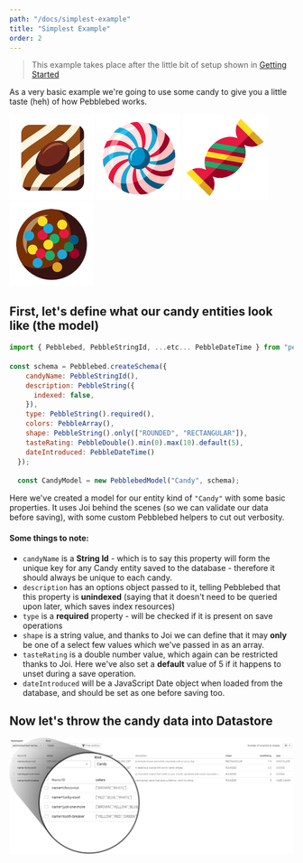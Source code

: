 ```yaml
---
path: "/docs/simplest-example"
title: "Simplest Example"
order: 2
---
```

> This example takes place after the little bit of setup shown in [Getting Started](/docs)

As a very basic example we're going to use some candy to give you a little taste (heh) of how Pebblebed works.

![Brown Chocolate Candy](candy1.png)
![Funky Cookie Candy](candy2.png)
![Hard Rounded Candy](candy3.png)
![Chocolate Cookie Candy](candy4.png)

## First, let's define what our candy entities look like (the model)

```javascript
import { Pebblebed, PebbleStringId, ...etc... PebbleDateTime } from "pebblebed";

const schema = Pebblebed.createSchema({
    candyName: PebbleStringId(),
    description: PebbleString({
      indexed: false,
    }),
    type: PebbleString().required(),
    colors: PebbleArray(),
    shape: PebbleString().only(["ROUNDED", "RECTANGULAR"]),
    tasteRating: PebbleDouble().min(0).max(10).default(5),
    dateIntroduced: PebbleDateTime()
  });

  const CandyModel = new PebblebedModel("Candy", schema);
```

Here we've created a model for our entity kind of `"Candy"` with some basic properties. It uses Joi behind the scenes (so we can validate our data before saving), with some custom Pebblebed helpers to cut out verbosity.

#### Some things to note:
* `candyName` is a **String Id** - which is to say this property will form the unique key for any Candy entity saved to the database - therefore it should always be unique to each candy.
* `description` has an options object passed to it, telling Pebblebed that this property is **unindexed** (saying that it doesn't need to be queried upon later, which saves index resources)
* `type` is a **required** property - will be checked if it is present on save operations
* `shape` is a string value, and thanks to Joi we can define that it may **only** be one of a select few values which we've  passed in as an array.
* `tasteRating` is a double number value, which again can be restricted thanks to Joi. Here we've also set a **default** value of 5 if it happens to unset during a save operation.
* `dateIntroduced` will be a JavaScript Date object when loaded from the database, and should be set as one before saving too.

## Now let's throw the candy data into Datastore



![Our Candy Entities](saved-entities-zoomed.png)